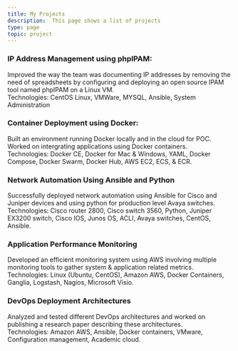 ```yaml
---
title: My Projects
description:  This page shows a list of projects
type: page
topic: project
---
```


### IP Address Management using phpIPAM:
Improved the way the team was documenting IP addresses by removing the need of spreadsheets by configuring and deploying an open source IPAM tool named phpIPAM on a Linux VM. \
Technologies: CentOS Linux, VMWare, MYSQL, Ansible, System Administration

### Container Deployment using Docker:
Built an environment running Docker locally and in the cloud for POC.
Worked on intergrating applications using Docker containers. \
Technologies: Docker CE, Docker for Mac & Windows, YAML, Docker Compose,
Docker Swarm, Docker Hub, AWS EC2, ECS, & ECR.

### Network Automation Using Ansible and Python
Successfully deployed network automation using Ansible for Cisco and Juniper
devices and using python for production level Avaya switches. \
Technologies: Cisco router 2800, Cisco switch 3560, Python, Juniper EX3200
switch, Cisco IOS, Junos OS, ACLI, Avaya switches, CentOS, Ansible.

### Application Performance Monitoring
Developed an efficient monitoring system using AWS involving multiple monitoring
tools to gather system & application related metrics. \
Technologies: Linux (Ubuntu, CentOS), Amazon AWS, Docker Containers, Ganglia,
 Logstash, Nagios, Microsoft Visio.

### DevOps Deployment Architectures
Analyzed and tested different DevOps architectures and worked on publishing a
research paper describing these architectures. \
Technologies: Amazon AWS, Ansible, Docker containers, VMware, Configuration
  management, Academic cloud.

